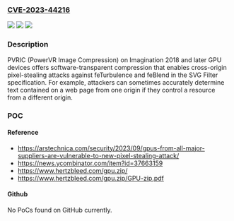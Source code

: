 ### [CVE-2023-44216](https://cve.mitre.org/cgi-bin/cvename.cgi?name=CVE-2023-44216)
![](https://img.shields.io/static/v1?label=Product&message=n%2Fa&color=blue)
![](https://img.shields.io/static/v1?label=Version&message=n%2Fa&color=blue)
![](https://img.shields.io/static/v1?label=Vulnerability&message=n%2Fa&color=brighgreen)

### Description

PVRIC (PowerVR Image Compression) on Imagination 2018 and later GPU devices offers software-transparent compression that enables cross-origin pixel-stealing attacks against feTurbulence and feBlend in the SVG Filter specification. For example, attackers can sometimes accurately determine text contained on a web page from one origin if they control a resource from a different origin.

### POC

#### Reference
- https://arstechnica.com/security/2023/09/gpus-from-all-major-suppliers-are-vulnerable-to-new-pixel-stealing-attack/
- https://news.ycombinator.com/item?id=37663159
- https://www.hertzbleed.com/gpu.zip/
- https://www.hertzbleed.com/gpu.zip/GPU-zip.pdf

#### Github
No PoCs found on GitHub currently.


